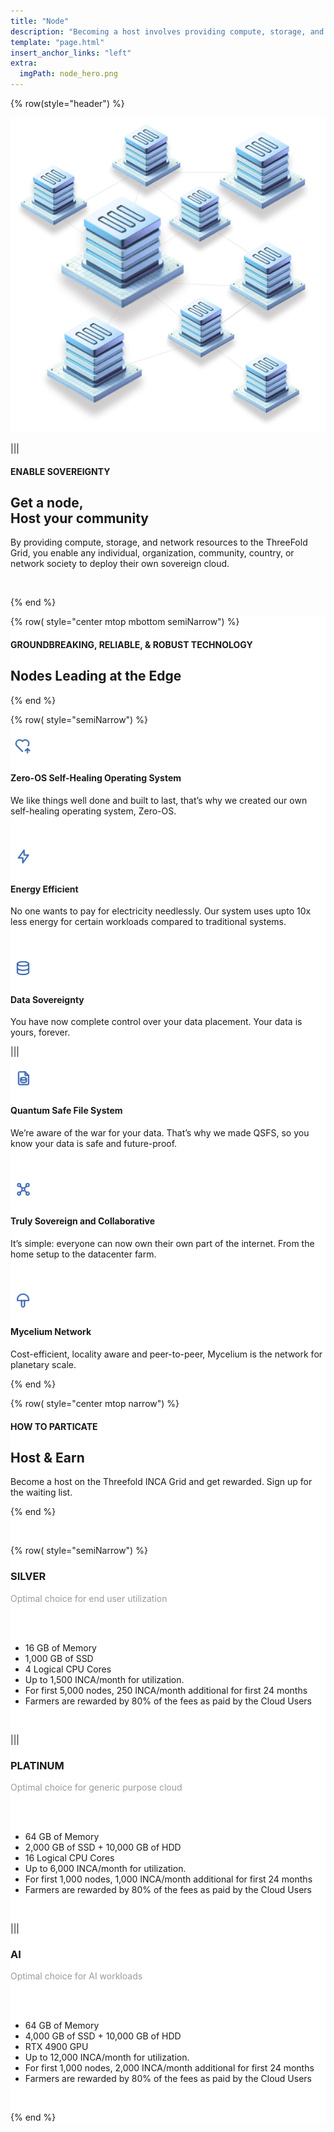 ```yaml
---
title: "Node"
description: "Becoming a host involves providing compute, storage, and network resources to the grid." # quotation marks to allow colons where used
template: "page.html"
insert_anchor_links: "left"
extra:
  imgPath: node_hero.png
---
```


<!-- section 1 (header) -->
<div class="container mx-auto">

{% row(style="header") %} 


![Image](node_header.png#mx-auto)


|||

#### <span class="text-xl subtitle">ENABLE SOVEREIGNTY
## **Get a node,<br><span class="blue">Host your community</span>**

By providing compute, storage, and network resources to the ThreeFold Grid, you enable any individual, organization, community, country, or network society to deploy their own sovereign cloud.

<br>


{% end %}

</div>

<div data-tf-live="01J87QNSS5RHBZYQ0Q9VKK6WKC"></div><script src="//embed.typeform.com/next/embed.js"></script>

<!-- section 2 price -->

<div style="background-color:#FFFFFF">

<div class="container mx-auto">

{% row( style="center mtop mbottom semiNarrow") %}

<h4 class="blue">GROUNDBREAKING, RELIABLE, & ROBUST TECHNOLOGY</h4>

## **Nodes Leading at the Edge**

{% end %}

{% row( style="semiNarrow") %}

<div class="my-4 flex flex-row items-center">

![Image](zero_icon.png#mx-auto)

#### **Zero-OS Self-Healing Operating System**

</div>

<p class="ml-8">We like things well done and built to last, that’s why we created our own self-healing operating system, Zero-OS.<p> 


<br>

<div class="my-4 flex flex-row items-center">

![Image](enargy_icon.png#mx-auto)

#### **Energy Efficient**

</div>

<p class="ml-8">No one wants to pay for electricity needlessly. Our system uses upto 10x less energy for certain workloads compared to traditional systems.</p> 

<br>

<div class="my-4 flex flex-row items-center">

![Image](data.png#mx-auto)

#### **Data Sovereignty**

</div>

<p class="ml-8">You have now complete control over your data placement. Your data is yours, forever.</p>  



|||

<div class="my-4 flex flex-row items-center">

![Image](quantum.png#mx-auto)

#### **Quantum Safe File System**

</div>

<p class="ml-8">We’re aware of the war for your data. That’s why we made QSFS, so you know your data is safe and future-proof.</p>  


<br>

<div class="my-4 flex flex-row items-center">

![Image](sovereign.png#mx-auto)

#### **Truly Sovereign and Collaborative**

</div>

<p class="ml-8">It’s simple: everyone can now own their own part of the internet. From the home setup to the datacenter farm.</p> 

<br>

<div class="my-4 flex flex-row items-center">

![Image](mycelium.png#mx-auto)

#### **Mycelium Network**

</div>

<p class="ml-8">Cost-efficient, locality aware and peer-to-peer, Mycelium is the network for planetary scale.</p>

{% end %}

</div>

<!-- section 2 price -->

<div style="background-color:#FFFFFF">

<div class="container mx-auto">

{% row( style="center mtop narrow") %}

#### <span class="green_text uppercase">HOW TO PARTICATE</span>

## **Host & Earn**

Become a host on the Threefold INCA Grid and get rewarded. Sign up for the waiting list.

{% end %}

<br>

{% row( style="semiNarrow") %}

<div class="rounded_img border-2 rounded-lg p-4 bg-white shadow-sm">

<div class="text-center">

### **SILVER**

<p class="gray_color">Optimal choice for end user utilization</p>

<br>
      
<!-- # <span class="font-black">$499</span> -->

<!-- per node -->

</div>

<br>

- 16 GB of Memory
- 1,000 GB of SSD
- 4 Logical CPU Cores
- Up to 1,500 INCA/month for utilization.
- For first 5,000 nodes, 250 INCA/month additional for first 24 months
- Farmers are rewarded by 80% of the fees as paid by the Cloud Users

<br>

<div class="text-center">




</div>

</div>

|||

<div class="rounded_img border-2 rounded-lg p-4 bg-white shadow-sm">

<div class="text-center">

### **PLATINUM**

<p class="gray_color">Optimal choice for generic purpose cloud</p>

<br>
      
<!-- # <span class="font-black">$1999</span> -->

<!-- per node -->

</div>

<br>

- 64 GB of Memory
- 2,000 GB of SSD + 10,000 GB of HDD
- 16 Logical CPU Cores
- Up to 6,000 INCA/month for utilization.
- For first 1,000 nodes, 1,000 INCA/month additional for first 24 months
- Farmers are rewarded by 80% of the fees as paid by the Cloud Users

<br>

<div class="text-center">

 

</div>

</div>

|||

<div class="rounded_img border-2 rounded-lg p-4 bg-white shadow-sm">

<div class="text-center">

### **AI**

<p class="gray_color">Optimal choice for AI workloads</p>

<br>
      
<!-- # <span class="font-black">$3999</span> -->

<!-- per node -->

</div>

<br>

- 64 GB of Memory
- 4,000 GB of SSD + 10,000 GB of HDD
- RTX 4900 GPU
- Up to 12,000 INCA/month for utilization.
- For first 1,000 nodes, 2,000 INCA/month additional for first 24 months
- Farmers are rewarded by 80% of the fees as paid by the Cloud Users

<br>

<div class="text-center">



</div>

</div>

{% end %}


</div>

</div>



<style>
.gray_color{
     color: #9b9b9b;
}

h1{
     margin-bottom: 0px
}

</style>